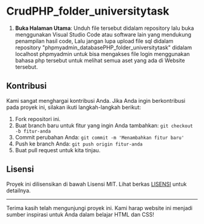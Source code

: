 # CrudPHP_folder_universitytask

1. **Buka Halaman Utama**:
 Unduh file tersebut didalam repository lalu buka menggunakan Visual Studio Code atau software lain yang mendukung penampilan hasil code, Lalu jangan lupa upload file sql didalam repository "phpmyadmin_databasePHP_folder_universitytask" didalam localhost phpmyadmin untuk bisa mengakses file login menggunakan bahasa php tersebut untuk melihat semua aset yang ada di Website tersebut.

## Kontribusi

Kami sangat menghargai kontribusi Anda. Jika Anda ingin berkontribusi pada proyek ini, silakan ikuti langkah-langkah berikut:

1. Fork repositori ini.
2. Buat branch baru untuk fitur yang ingin Anda tambahkan: `git checkout -b fitur-anda`
3. Commit perubahan Anda: `git commit -m 'Menambahkan fitur baru'`
4. Push ke branch Anda: `git push origin fitur-anda`
5. Buat pull request untuk kita tinjau.

## Lisensi

Proyek ini dilisensikan di bawah Lisensi MIT. Lihat berkas [LISENSI](LISENSI) untuk detailnya.

---

Terima kasih telah mengunjungi proyek ini. Kami harap website ini menjadi sumber inspirasi untuk Anda dalam belajar HTML dan CSS!
